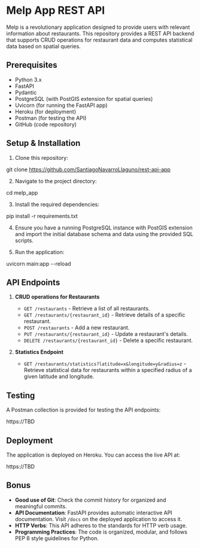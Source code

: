 # Melp App REST API

Melp is a revolutionary application designed to provide users with relevant information about restaurants. This repository provides a REST API backend that supports CRUD operations for restaurant data and computes statistical data based on spatial queries.

## Prerequisites

- Python 3.x
- FastAPI
- Pydantic
- PostgreSQL (with PostGIS extension for spatial queries)
- Uvicorn (for running the FastAPI app)
- Heroku (for deployment)
- Postman (for testing the API)
- GitHub (code repository)

## Setup & Installation

1. Clone this repository:

git clone https://github.com/SantiagoNavarroLlaguno/rest-api-app

2. Navigate to the project directory:

cd melp_app

3. Install the required dependencies:

pip install -r requirements.txt

4. Ensure you have a running PostgreSQL instance with PostGIS extension and import the initial database schema and data using the provided SQL scripts.

5. Run the application:

uvicorn main:app --reload

## API Endpoints

1. **CRUD operations for Restaurants**
   - `GET /restaurants` - Retrieve a list of all restaurants.
   - `GET /restaurants/{restaurant_id}` - Retrieve details of a specific restaurant.
   - `POST /restaurants` - Add a new restaurant.
   - `PUT /restaurants/{restaurant_id}` - Update a restaurant's details.
   - `DELETE /restaurants/{restaurant_id}` - Delete a specific restaurant.

2. **Statistics Endpoint**
   - `GET /restaurants/statistics?latitude=x&longitude=y&radius=z` - Retrieve statistical data for restaurants within a specified radius of a given latitude and longitude.

## Testing

A Postman collection is provided for testing the API endpoints:

https://TBD

## Deployment

The application is deployed on Heroku. You can access the live API at:

https://TBD

## Bonus

- **Good use of Git**: Check the commit history for organized and meaningful commits.
- **API Documentation**: FastAPI provides automatic interactive API documentation. Visit `/docs` on the deployed application to access it.
- **HTTP Verbs**: This API adheres to the standards for HTTP verb usage.
- **Programming Practices**: The code is organized, modular, and follows PEP 8 style guidelines for Python.
